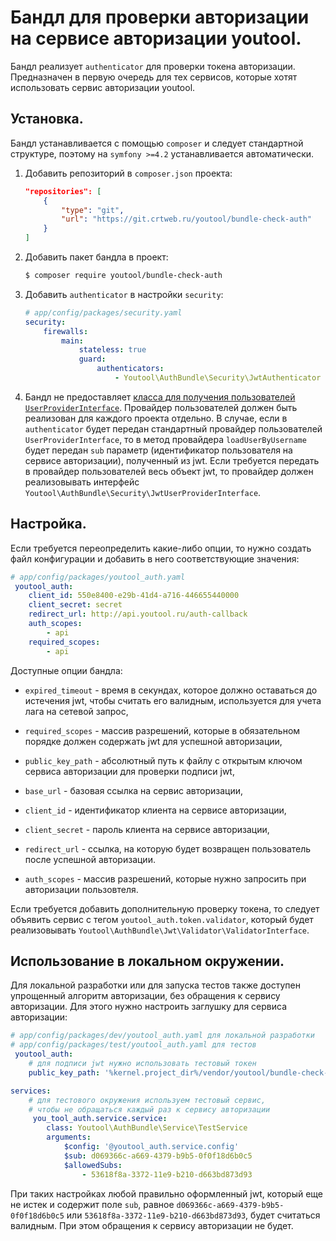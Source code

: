Бандл для проверки авторизации на сервисе авторизации youtool.
============================================================

Бандл реализует `authenticator` для проверки токена авторизации. Предназначен в первую очередь для тех сервисов, которые хотят 
использовать сервис авторизации youtool.



Установка.
----------

Бандл устанавливается с помощью `composer` и следует стандартной структуре, поэтому на `symfony >=4.2` устанавливается автоматически.

1. Добавить репозиторий в `composer.json` проекта:

    ```json
    "repositories": [
        {
            "type": "git",
            "url": "https://git.crtweb.ru/youtool/bundle-check-auth"
        }
    ]
    ```

2. Добавить пакет бандла в проект:

    ```bash
    $ composer require youtool/bundle-check-auth
    ```

3. Добавить `authenticator` в настройки `security`:

    ```yaml
    # app/config/packages/security.yaml
    security:
        firewalls:
            main:
                stateless: true
                guard:
                    authenticators:
                        - Youtool\AuthBundle\Security\JwtAuthenticator
    ```

4. Бандл не предоставляет [класса для получения пользователей `UserProviderInterface`](https://symfony.com/doc/current/security.html#b-the-user-provider). 
Провайдер пользователей должен быть реализован для каждого проекта отдельно. В случае, если в `authenticator` будет передан 
стандартный провайдер пользователей `UserProviderInterface`, то в метод провайдера `loadUserByUsername` будет передан `sub` 
параметр (идентификатор пользователя на сервисе авторизации), полученный из jwt. Если требуется передать в провайдер пользователей 
весь объект jwt, то провайдер должен реализовывать интерфейс `Youtool\AuthBundle\Security\JwtUserProviderInterface`.




Настройка.
----------

Если требуется переопределить какие-либо опции, то нужно создать файл конфигурации и добавить в него соответствующие значения:

```yaml
# app/config/packages/youtool_auth.yaml
 youtool_auth:
    client_id: 550e8400-e29b-41d4-a716-446655440000
    client_secret: secret
    redirect_url: http://api.youtool.ru/auth-callback
    auth_scopes:
        - api
    required_scopes:
        - api
```

Доступные опции бандла:

* `expired_timeout` - время в секундах, которое должно оставаться до истечения jwt, чтобы считать его валидным, используется для учета лага на сетевой запрос,

* `required_scopes` - массив разрешений, которые в обязательном порядке должен содержать jwt для успешной авторизации,

* `public_key_path` - абсолютный путь к файлу с открытым ключом сервиса авторизации для проверки подписи jwt,

* `base_url` - базовая ссылка на сервис авторизации,

* `client_id` - идентификатор клиента на сервисе авторизации,

* `client_secret` - пароль клиента на сервисе авторизации,

* `redirect_url` - ссылка, на которую будет возвращен пользователь после успешной авторизации.

* `auth_scopes` - массив разрешений, которые нужно запросить при авторизации пользовтеля.

Если требуется добавить дополнительную проверку токена, то следует объявить сервис c тегом `youtool_auth.token.validator`, 
который будет реализовывать `Youtool\AuthBundle\Jwt\Validator\ValidatorInterface`.



Использование в локальном окружении.
------------------------------------

Для локальной разработки или для запуска тестов также доступен упрощенный алгоритм авторизации, без обращения к сервису авторизации. 
Для этого нужно настроить заглушку для сервиса авторизации:

```yaml
# app/config/packages/dev/youtool_auth.yaml для локальной разработки
# app/config/packages/test/youtool_auth.yaml для тестов
 youtool_auth:
    # для подписи jwt нужно использовать тестовый токен
    public_key_path: '%kernel.project_dir%/vendor/youtool/bundle-check-auth/Resources/keys/test.public.key'

services:
    # для тестового окружения используем тестовый сервис,
    # чтобы не обращаться каждый раз к сервису авторизации
     you_tool_auth.service.service:
        class: Youtool\AuthBundle\Service\TestService
        arguments:
            $config: '@youtool_auth.service.config'
            $sub: d069366c-a669-4379-b9b5-0f0f18d6b0c5
            $allowedSubs:
                - 53618f8a-3372-11e9-b210-d663bd873d93
```

При таких настройках любой правильно оформленный jwt, который еще не истек и содержит поле `sub`, 
равное `d069366c-a669-4379-b9b5-0f0f18d6b0c5` или `53618f8a-3372-11e9-b210-d663bd873d93`, будет считаться валидным. 
При этом обращения к сервису авторизации не будет.
